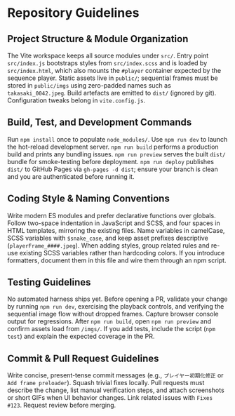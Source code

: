 # Repository Guidelines

## Project Structure & Module Organization
The Vite workspace keeps all source modules under `src/`. Entry point `src/index.js` bootstraps styles from `src/index.scss` and is loaded by `src/index.html`, which also mounts the `#player` container expected by the sequence player. Static assets live in `public/`; sequential frames must be stored in `public/imgs` using zero-padded names such as `takasaki_0042.jpeg`. Build artefacts are emitted to `dist/` (ignored by git). Configuration tweaks belong in `vite.config.js`.

## Build, Test, and Development Commands
Run `npm install` once to populate `node_modules/`. Use `npm run dev` to launch the hot-reload development server. `npm run build` performs a production build and prints any bundling issues. `npm run preview` serves the built `dist/` bundle for smoke-testing before deployment. `npm run deploy` publishes `dist/` to GitHub Pages via `gh-pages -d dist`; ensure your branch is clean and you are authenticated before running it.

## Coding Style & Naming Conventions
Write modern ES modules and prefer declarative functions over globals. Follow two-space indentation in JavaScript and SCSS, and four spaces in HTML templates, mirroring the existing files. Name variables in camelCase, SCSS variables with `$snake_case`, and keep asset prefixes descriptive (`playerFrame_####.jpeg`). When adding styles, group related rules and re-use existing SCSS variables rather than hardcoding colors. If you introduce formatters, document them in this file and wire them through an npm script.

## Testing Guidelines
No automated harness ships yet. Before opening a PR, validate your change by running `npm run dev`, exercising the playback controls, and verifying the sequential image flow without dropped frames. Capture browser console output for regressions. After `npm run build`, open `npm run preview` and confirm assets load from `/imgs/`. If you add tests, include the script (`npm test`) and explain the expected coverage in the PR.

## Commit & Pull Request Guidelines
Write concise, present-tense commit messages (e.g., `プレイヤー初期化修正` or `Add frame preloader`). Squash trivial fixes locally. Pull requests must describe the change, list manual verification steps, and attach screenshots or short GIFs when UI behavior changes. Link related issues with `Fixes #123`. Request review before merging.
